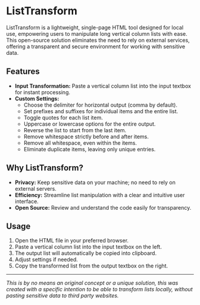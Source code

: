 # ListTransform

ListTransform is a lightweight, single-page HTML tool designed for local use, empowering users to manipulate long vertical column lists with ease. This open-source solution eliminates the need to rely on external services, offering a transparent and secure environment for working with sensitive data.

## Features

- **Input Transformation:** Paste a vertical column list into the input textbox for instant processing.
- **Custom Settings:**
  - Choose the delimiter for horizontal output (comma by default).
  - Set prefixes and suffixes for individual items and the entire list.
  - Toggle quotes for each list item.
  - Uppercase or lowercase options for the entire output.
  - Reverse the list to start from the last item.
  - Remove whitespace strictly before and after items.
  - Remove all whitespace, even within the items.
  - Eliminate duplicate items, leaving only unique entries.

## Why ListTransform?

- **Privacy:** Keep sensitive data on your machine; no need to rely on external servers.
- **Efficiency:** Streamline list manipulation with a clear and intuitive user interface.
- **Open Source:** Review and understand the code easily for transparency.

## Usage

1. Open the HTML file in your preferred browser.
2. Paste a vertical column list into the input textbox on the left.
3. The output list will automatically be copied into clipboard.
4. Adjust settings if needed.
5. Copy the transformed list from the output textbox on the right.

---

*This is by no means an original concept or a unique solution, this was created with a specific intention to be able to transform lists locally, without pasting sensitive data to third party websites.*
